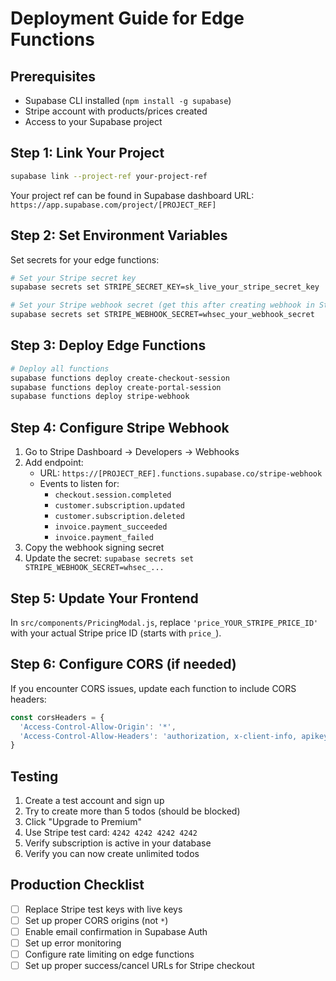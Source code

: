 # Deployment Guide for Edge Functions

## Prerequisites
- Supabase CLI installed (`npm install -g supabase`)
- Stripe account with products/prices created
- Access to your Supabase project

## Step 1: Link Your Project

```bash
supabase link --project-ref your-project-ref
```

Your project ref can be found in Supabase dashboard URL: `https://app.supabase.com/project/[PROJECT_REF]`

## Step 2: Set Environment Variables

Set secrets for your edge functions:

```bash
# Set your Stripe secret key
supabase secrets set STRIPE_SECRET_KEY=sk_live_your_stripe_secret_key

# Set your Stripe webhook secret (get this after creating webhook in Step 4)
supabase secrets set STRIPE_WEBHOOK_SECRET=whsec_your_webhook_secret
```

## Step 3: Deploy Edge Functions

```bash
# Deploy all functions
supabase functions deploy create-checkout-session
supabase functions deploy create-portal-session
supabase functions deploy stripe-webhook
```

## Step 4: Configure Stripe Webhook

1. Go to Stripe Dashboard → Developers → Webhooks
2. Add endpoint:
   - URL: `https://[PROJECT_REF].functions.supabase.co/stripe-webhook`
   - Events to listen for:
     - `checkout.session.completed`
     - `customer.subscription.updated`
     - `customer.subscription.deleted`
     - `invoice.payment_succeeded`
     - `invoice.payment_failed`
3. Copy the webhook signing secret
4. Update the secret: `supabase secrets set STRIPE_WEBHOOK_SECRET=whsec_...`

## Step 5: Update Your Frontend

In `src/components/PricingModal.js`, replace `'price_YOUR_STRIPE_PRICE_ID'` with your actual Stripe price ID (starts with `price_`).

## Step 6: Configure CORS (if needed)

If you encounter CORS issues, update each function to include CORS headers:

```typescript
const corsHeaders = {
  'Access-Control-Allow-Origin': '*',
  'Access-Control-Allow-Headers': 'authorization, x-client-info, apikey, content-type',
}
```

## Testing

1. Create a test account and sign up
2. Try to create more than 5 todos (should be blocked)
3. Click "Upgrade to Premium"
4. Use Stripe test card: `4242 4242 4242 4242`
5. Verify subscription is active in your database
6. Verify you can now create unlimited todos

## Production Checklist

- [ ] Replace Stripe test keys with live keys
- [ ] Set up proper CORS origins (not `*`)
- [ ] Enable email confirmation in Supabase Auth
- [ ] Set up error monitoring
- [ ] Configure rate limiting on edge functions
- [ ] Set up proper success/cancel URLs for Stripe checkout